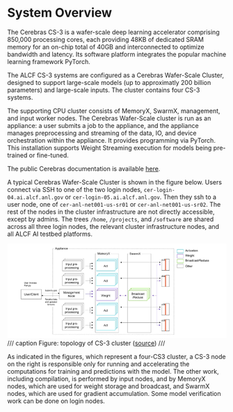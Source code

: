 # System Overview

The Cerebras CS-3 is a wafer-scale deep learning accelerator comprising 850,000 processing cores, each providing 48KB of dedicated SRAM memory for an on-chip total of 40GB and interconnected to optimize bandwidth and latency. Its software platform integrates the popular machine learning framework PyTorch.

The ALCF CS-3 systems are configured as a Cerebras Wafer-Scale Cluster, designed to support large-scale models (up to approximatly 200 billion parameters) and large-scale inputs. The cluster contains four CS-3 systems.

The supporting CPU cluster consists of MemoryX, SwarmX, management, and input worker nodes. The Cerebras Wafer-Scale cluster is run as an appliance: a user submits a job to the appliance, and the appliance manages preprocessing and streaming of the data, IO, and device orchestration within the appliance. It provides programming via PyTorch. This installation supports Weight Streaming execution for models being pre-trained or fine-tuned.

The public Cerebras documentation is available [here](https://training-docs.cerebras.ai/getting-started/overview).

A typical Cerebras Wafer-Scale Cluster is shown in the figure below. Users connect via SSH to one of the two login nodes, `cer-login-04.ai.alcf.anl.gov` or `cer-login-05.ai.alcf.anl.gov`.
Then they ssh to a user node, one of `cer-anl-net001-us-sr01` or `cer-anl-net001-us-sr02`. 
The rest of the nodes in the cluster infrastructure are not directly accessible, except by admins.
The trees `/home`, `/projects`, and `/software` are shared across all three login nodes, the relevant cluster infrastructure nodes, and all ALCF AI testbed platforms.

![CS-3 cluster figure](files/topology-of-weight-streaming-on-wsc.png)
/// caption
Figure: topology of CS-3 cluster ([source](https://training-docs.cerebras.ai/rel-2.4.0/concepts/cerebras-wafer-scale-cluster))
///

As indicated in the figures, which represent a four-CS3 cluster, a CS-3 node on the right is responsible only for running and accelerating the computations for training and predictions with the model. The other work, including compilation, is performed by input nodes, and by MemoryX nodes, which are used for weight storage and broadcast, and SwarmX nodes, which are used for gradient accumulation. Some model verification work can be done on login nodes.
